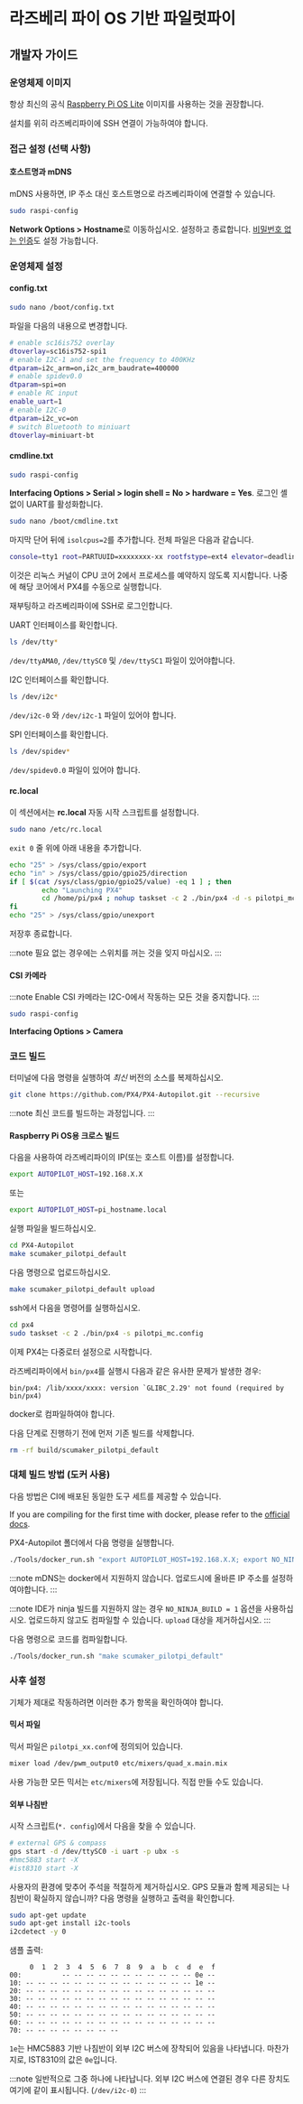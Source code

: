 # 라즈베리 파이 OS 기반 파일럿파이

## 개발자 가이드

### 운영체제 이미지

항상 최신의 공식 [Raspberry Pi OS Lite](https://downloads.raspberrypi.org/raspios_lite_armhf_latest) 이미지를 사용하는 것을 권장합니다.

설치를 위히 라즈베리파이에 SSH 연결이 가능하여야 합니다.

### 접근 설정 (선택 사항)

#### 호스트명과 mDNS

mDNS 사용하면, IP 주소 대신 호스트명으로 라즈베리파이에 연결할 수 있습니다.

```sh
sudo raspi-config
```

**Network Options > Hostname**로 이동하십시오. 설정하고 종료합니다. [비밀번호 없는 인증](https://www.raspberrypi.org/documentation/remote-access/ssh/passwordless.md)도 설정 가능합니다.

### 운영체제 설정

#### config.txt

```sh
sudo nano /boot/config.txt
```

파일을 다음의 내용으로 변경합니다.

```sh
# enable sc16is752 overlay
dtoverlay=sc16is752-spi1
# enable I2C-1 and set the frequency to 400KHz
dtparam=i2c_arm=on,i2c_arm_baudrate=400000
# enable spidev0.0
dtparam=spi=on
# enable RC input
enable_uart=1
# enable I2C-0
dtparam=i2c_vc=on
# switch Bluetooth to miniuart
dtoverlay=miniuart-bt
```

#### cmdline.txt

```sh
sudo raspi-config
```

**Interfacing Options > Serial > login shell = No > hardware = Yes**. 로그인 셸없이 UART를 활성화합니다.

```sh
sudo nano /boot/cmdline.txt
```

마지막 단어 뒤에 `isolcpus=2`를 추가합니다. 전체 파일은 다음과 같습니다.

```sh
console=tty1 root=PARTUUID=xxxxxxxx-xx rootfstype=ext4 elevator=deadline fsck.repair=yes rootwait isolcpus=2
```

이것은 리눅스 커널이 CPU 코어 2에서 프로세스를 예약하지 않도록 지시합니다. 나중에 해당 코어에서 PX4를 수동으로 실행합니다.

재부팅하고 라즈베리파이에 SSH로 로그인합니다.

UART 인터페이스를 확인합니다.

```sh
ls /dev/tty*
```

`/dev/ttyAMA0`, `/dev/ttySC0` 및 `/dev/ttySC1` 파일이 있어야합니다.

I2C 인터페이스를 확인합니다.

```sh
ls /dev/i2c*
```

`/dev/i2c-0` 와 `/dev/i2c-1` 파일이 있어야 합니다.

SPI 인터페이스를 확인합니다.

```sh
ls /dev/spidev*
```

`/dev/spidev0.0` 파일이 있어야 합니다.

#### rc.local

이 섹션에서는 **rc.local** 자동 시작 스크립트를 설정합니다.

```sh
sudo nano /etc/rc.local
```

`exit 0` 줄 위에 아래 내용을 추가합니다.

```sh
echo "25" > /sys/class/gpio/export
echo "in" > /sys/class/gpio/gpio25/direction
if [ $(cat /sys/class/gpio/gpio25/value) -eq 1 ] ; then
        echo "Launching PX4"
        cd /home/pi/px4 ; nohup taskset -c 2 ./bin/px4 -d -s pilotpi_mc.config 2 &> 1 > /home/pi/px4/px4.log &
fi
echo "25" > /sys/class/gpio/unexport
```

저장후 종료합니다.

:::note
필요 없는 경우에는 스위치를 꺼는 것을 잊지 마십시오.
:::

#### CSI 카메라

:::note
Enable CSI 카메라는 I2C-0에서 작동하는 모든 것을 중지합니다.
:::

```sh
sudo raspi-config
```

**Interfacing Options > Camera**

### 코드 빌드

터미널에 다음 명령을 실행하여 *최신* 버전의 소스를 복제하십시오.

```sh
git clone https://github.com/PX4/PX4-Autopilot.git --recursive
```

:::note
최신 코드를 빌드하는 과정입니다. 
:::

#### Raspberry Pi OS용 크로스 빌드

다음을 사용하여 라즈베리파이의 IP(또는 호스트 이름)를 설정합니다.

```sh
export AUTOPILOT_HOST=192.168.X.X
```

또는

```sh
export AUTOPILOT_HOST=pi_hostname.local
```

실행 파일을 빌드하십시오.

```sh
cd PX4-Autopilot
make scumaker_pilotpi_default
```

다음 명령으로 업로드하십시오.

```sh
make scumaker_pilotpi_default upload
```

ssh에서 다음을 명령어를 실행하십시오.

```sh
cd px4
sudo taskset -c 2 ./bin/px4 -s pilotpi_mc.config
```

이제 PX4는 다중로터 설정으로 시작합니다.

라즈베리파이에서 `bin/px4`를 실행시 다음과 같은 유사한 문제가 발생한 경우:

```
bin/px4: /lib/xxxx/xxxx: version `GLIBC_2.29' not found (required by bin/px4)
```

docker로 컴파일하여야 합니다.

다음 단계로 진행하기 전에 먼저 기존 빌드를 삭제합니다.

```sh
rm -rf build/scumaker_pilotpi_default
```

### 대체 빌드 방법 (도커 사용)

다음 방법은 CI에 배포된 동일한 도구 세트를 제공할 수 있습니다.

If you are compiling for the first time with docker, please refer to the [official docs](../test_and_ci/docker.md#prerequisites).

PX4-Autopilot 폴더에서 다음 명령을 실행합니다.

```sh
./Tools/docker_run.sh "export AUTOPILOT_HOST=192.168.X.X; export NO_NINJA_BUILD=1; make scumaker_pilotpi_default upload"
```

:::note
mDNS는 docker에서 지원하지 않습니다. 업로드시에 올바른 IP 주소를 설정하여야합니다.
:::

:::note IDE가 ninja 빌드를 지원하지 않는 경우 `NO_NINJA_BUILD = 1` 옵션을 사용하십시오. 업로드하지 않고도 컴파일할 수 있습니다. `upload` 대상을 제거하십시오.
:::

다음 명령으로 코드를 컴파일합니다.

```sh
./Tools/docker_run.sh "make scumaker_pilotpi_default"
```

### 사후 설정

기체가 제대로 작동하려면 이러한 추가 항목을 확인하여야 합니다.

#### 믹서 파일

믹서 파일은 `pilotpi_xx.conf`에 정의되어 있습니다.

```sh
mixer load /dev/pwm_output0 etc/mixers/quad_x.main.mix
```

사용 가능한 모든 믹서는 `etc/mixers`에 저장됩니다. 직접 만들 수도 있습니다.

#### 외부 나침반

시작 스크립트(`*. config`)에서 다음을 찾을 수 있습니다.

```sh
# external GPS & compass
gps start -d /dev/ttySC0 -i uart -p ubx -s
#hmc5883 start -X
#ist8310 start -X
```

사용자의 환경에 맞추어 주석을 적절하게 제거하십시오. GPS 모듈과 함께 제공되는 나침반이 확실하지 않습니까? 다음 명령을 실행하고 출력을 확인합니다.

```sh
sudo apt-get update
sudo apt-get install i2c-tools
i2cdetect -y 0
```

샘플 출력:

```
     0  1  2  3  4  5  6  7  8  9  a  b  c  d  e  f
00:          -- -- -- -- -- -- -- -- -- -- -- 0e -- 
10: -- -- -- -- -- -- -- -- -- -- -- -- -- -- 1e -- 
20: -- -- -- -- -- -- -- -- -- -- -- -- -- -- -- -- 
30: -- -- -- -- -- -- -- -- -- -- -- -- -- -- -- -- 
40: -- -- -- -- -- -- -- -- -- -- -- -- -- -- -- -- 
50: -- -- -- -- -- -- -- -- -- -- -- -- -- -- -- -- 
60: -- -- -- -- -- -- -- -- -- -- -- -- -- -- -- -- 
70: -- -- -- -- -- -- -- --
```

`1e`는 HMC5883 기반 나침반이 외부 I2C 버스에 장착되어 있음을 나타냅니다. 마찬가지로, IST8310의 값은 `0e`입니다.

:::note
일반적으로 그중 하나에 나타납니다. 외부 I2C 버스에 연결된 경우 다른 장치도 여기에 같이 표시됩니다. (`/dev/i2c-0`)
:::
